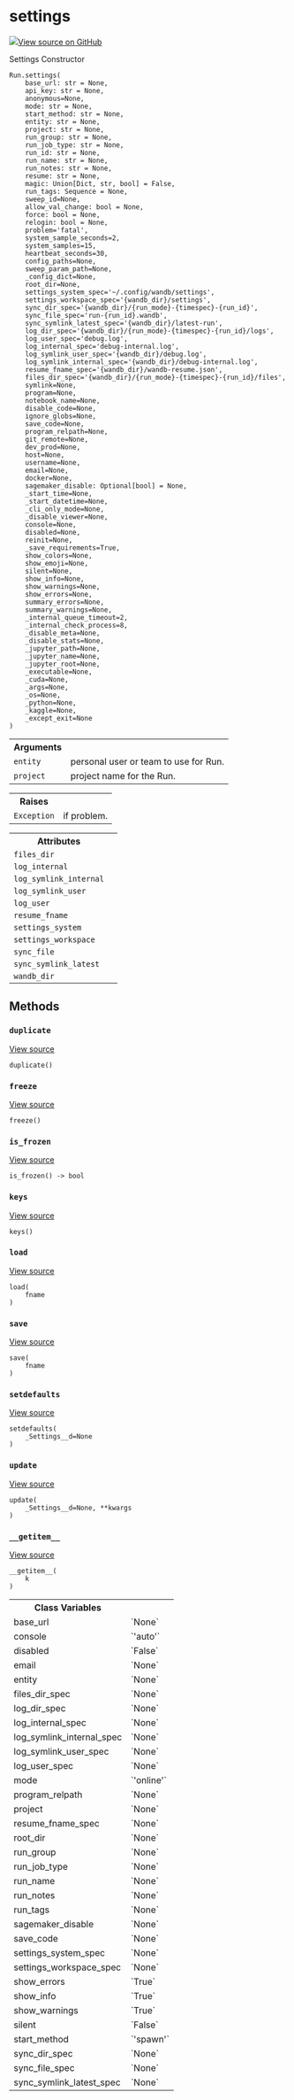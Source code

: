 # settings

<!-- Insert buttons and diff -->


[![](https://www.tensorflow.org/images/GitHub-Mark-32px.png)View source on GitHub](https://www.github.com/wandb/client/tree/master/wandb/sdk/wandb_settings.py#L193-L996)




Settings Constructor

<pre><code>Run.settings(
    base_url: str = None,
    api_key: str = None,
    anonymous=None,
    mode: str = None,
    start_method: str = None,
    entity: str = None,
    project: str = None,
    run_group: str = None,
    run_job_type: str = None,
    run_id: str = None,
    run_name: str = None,
    run_notes: str = None,
    resume: str = None,
    magic: Union[Dict, str, bool] = False,
    run_tags: Sequence = None,
    sweep_id=None,
    allow_val_change: bool = None,
    force: bool = None,
    relogin: bool = None,
    problem=&#x27;fatal&#x27;,
    system_sample_seconds=2,
    system_samples=15,
    heartbeat_seconds=30,
    config_paths=None,
    sweep_param_path=None,
    _config_dict=None,
    root_dir=None,
    settings_system_spec=&#x27;~/.config/wandb/settings&#x27;,
    settings_workspace_spec=&#x27;{wandb_dir}/settings&#x27;,
    sync_dir_spec=&#x27;{wandb_dir}/{run_mode}-{timespec}-{run_id}&#x27;,
    sync_file_spec=&#x27;run-{run_id}.wandb&#x27;,
    sync_symlink_latest_spec=&#x27;{wandb_dir}/latest-run&#x27;,
    log_dir_spec=&#x27;{wandb_dir}/{run_mode}-{timespec}-{run_id}/logs&#x27;,
    log_user_spec=&#x27;debug.log&#x27;,
    log_internal_spec=&#x27;debug-internal.log&#x27;,
    log_symlink_user_spec=&#x27;{wandb_dir}/debug.log&#x27;,
    log_symlink_internal_spec=&#x27;{wandb_dir}/debug-internal.log&#x27;,
    resume_fname_spec=&#x27;{wandb_dir}/wandb-resume.json&#x27;,
    files_dir_spec=&#x27;{wandb_dir}/{run_mode}-{timespec}-{run_id}/files&#x27;,
    symlink=None,
    program=None,
    notebook_name=None,
    disable_code=None,
    ignore_globs=None,
    save_code=None,
    program_relpath=None,
    git_remote=None,
    dev_prod=None,
    host=None,
    username=None,
    email=None,
    docker=None,
    sagemaker_disable: Optional[bool] = None,
    _start_time=None,
    _start_datetime=None,
    _cli_only_mode=None,
    _disable_viewer=None,
    console=None,
    disabled=None,
    reinit=None,
    _save_requirements=True,
    show_colors=None,
    show_emoji=None,
    silent=None,
    show_info=None,
    show_warnings=None,
    show_errors=None,
    summary_errors=None,
    summary_warnings=None,
    _internal_queue_timeout=2,
    _internal_check_process=8,
    _disable_meta=None,
    _disable_stats=None,
    _jupyter_path=None,
    _jupyter_name=None,
    _jupyter_root=None,
    _executable=None,
    _cuda=None,
    _args=None,
    _os=None,
    _python=None,
    _kaggle=None,
    _except_exit=None
)</code></pre>



<!-- Placeholder for "Used in" -->


<!-- Tabular view -->
<table>
<tr><th>Arguments</th></tr>

<tr>
<td>
<code>entity</code>
</td>
<td>
personal user or team to use for Run.
</td>
</tr><tr>
<td>
<code>project</code>
</td>
<td>
project name for the Run.
</td>
</tr>
</table>



<!-- Tabular view -->
<table>
<tr><th>Raises</th></tr>

<tr>
<td>
<code>Exception</code>
</td>
<td>
if problem.
</td>
</tr>
</table>





<!-- Tabular view -->
<table>
<tr><th>Attributes</th></tr>

<tr>
<td>
<code>files_dir</code>
</td>
<td>

</td>
</tr><tr>
<td>
<code>log_internal</code>
</td>
<td>

</td>
</tr><tr>
<td>
<code>log_symlink_internal</code>
</td>
<td>

</td>
</tr><tr>
<td>
<code>log_symlink_user</code>
</td>
<td>

</td>
</tr><tr>
<td>
<code>log_user</code>
</td>
<td>

</td>
</tr><tr>
<td>
<code>resume_fname</code>
</td>
<td>

</td>
</tr><tr>
<td>
<code>settings_system</code>
</td>
<td>

</td>
</tr><tr>
<td>
<code>settings_workspace</code>
</td>
<td>

</td>
</tr><tr>
<td>
<code>sync_file</code>
</td>
<td>

</td>
</tr><tr>
<td>
<code>sync_symlink_latest</code>
</td>
<td>

</td>
</tr><tr>
<td>
<code>wandb_dir</code>
</td>
<td>

</td>
</tr>
</table>



## Methods

<h3 id="duplicate"><code>duplicate</code></h3>

<a target="_blank" href="https://www.github.com/wandb/client/tree/master/wandb/sdk/wandb_settings.py#L697-L698">View source</a>

<pre><code>duplicate()</code></pre>




<h3 id="freeze"><code>freeze</code></h3>

<a target="_blank" href="https://www.github.com/wandb/client/tree/master/wandb/sdk/wandb_settings.py#L890-L892">View source</a>

<pre><code>freeze()</code></pre>




<h3 id="is_frozen"><code>is_frozen</code></h3>

<a target="_blank" href="https://www.github.com/wandb/client/tree/master/wandb/sdk/wandb_settings.py#L894-L895">View source</a>

<pre><code>is_frozen() -> bool</code></pre>




<h3 id="keys"><code>keys</code></h3>

<a target="_blank" href="https://www.github.com/wandb/client/tree/master/wandb/sdk/wandb_settings.py#L881-L882">View source</a>

<pre><code>keys()</code></pre>




<h3 id="load"><code>load</code></h3>

<a target="_blank" href="https://www.github.com/wandb/client/tree/master/wandb/sdk/wandb_settings.py#L847-L848">View source</a>

<pre><code>load(
    fname
)</code></pre>




<h3 id="save"><code>save</code></h3>

<a target="_blank" href="https://www.github.com/wandb/client/tree/master/wandb/sdk/wandb_settings.py#L844-L845">View source</a>

<pre><code>save(
    fname
)</code></pre>




<h3 id="setdefaults"><code>setdefaults</code></h3>

<a target="_blank" href="https://www.github.com/wandb/client/tree/master/wandb/sdk/wandb_settings.py#L836-L842">View source</a>

<pre><code>setdefaults(
    _Settings__d=None
)</code></pre>




<h3 id="update"><code>update</code></h3>

<a target="_blank" href="https://www.github.com/wandb/client/tree/master/wandb/sdk/wandb_settings.py#L744-L745">View source</a>

<pre><code>update(
    _Settings__d=None, **kwargs
)</code></pre>




<h3 id="__getitem__"><code>__getitem__</code></h3>

<a target="_blank" href="https://www.github.com/wandb/client/tree/master/wandb/sdk/wandb_settings.py#L884-L888">View source</a>

<pre><code>__getitem__(
    k
)</code></pre>








<!-- Tabular view -->
<table>
<tr><th>Class Variables</th></tr>

<tr>
<td>
base_url<a id="base_url"></a>
</td>
<td>
`None`
</td>
</tr><tr>
<td>
console<a id="console"></a>
</td>
<td>
`'auto'`
</td>
</tr><tr>
<td>
disabled<a id="disabled"></a>
</td>
<td>
`False`
</td>
</tr><tr>
<td>
email<a id="email"></a>
</td>
<td>
`None`
</td>
</tr><tr>
<td>
entity<a id="entity"></a>
</td>
<td>
`None`
</td>
</tr><tr>
<td>
files_dir_spec<a id="files_dir_spec"></a>
</td>
<td>
`None`
</td>
</tr><tr>
<td>
log_dir_spec<a id="log_dir_spec"></a>
</td>
<td>
`None`
</td>
</tr><tr>
<td>
log_internal_spec<a id="log_internal_spec"></a>
</td>
<td>
`None`
</td>
</tr><tr>
<td>
log_symlink_internal_spec<a id="log_symlink_internal_spec"></a>
</td>
<td>
`None`
</td>
</tr><tr>
<td>
log_symlink_user_spec<a id="log_symlink_user_spec"></a>
</td>
<td>
`None`
</td>
</tr><tr>
<td>
log_user_spec<a id="log_user_spec"></a>
</td>
<td>
`None`
</td>
</tr><tr>
<td>
mode<a id="mode"></a>
</td>
<td>
`'online'`
</td>
</tr><tr>
<td>
program_relpath<a id="program_relpath"></a>
</td>
<td>
`None`
</td>
</tr><tr>
<td>
project<a id="project"></a>
</td>
<td>
`None`
</td>
</tr><tr>
<td>
resume_fname_spec<a id="resume_fname_spec"></a>
</td>
<td>
`None`
</td>
</tr><tr>
<td>
root_dir<a id="root_dir"></a>
</td>
<td>
`None`
</td>
</tr><tr>
<td>
run_group<a id="run_group"></a>
</td>
<td>
`None`
</td>
</tr><tr>
<td>
run_job_type<a id="run_job_type"></a>
</td>
<td>
`None`
</td>
</tr><tr>
<td>
run_name<a id="run_name"></a>
</td>
<td>
`None`
</td>
</tr><tr>
<td>
run_notes<a id="run_notes"></a>
</td>
<td>
`None`
</td>
</tr><tr>
<td>
run_tags<a id="run_tags"></a>
</td>
<td>
`None`
</td>
</tr><tr>
<td>
sagemaker_disable<a id="sagemaker_disable"></a>
</td>
<td>
`None`
</td>
</tr><tr>
<td>
save_code<a id="save_code"></a>
</td>
<td>
`None`
</td>
</tr><tr>
<td>
settings_system_spec<a id="settings_system_spec"></a>
</td>
<td>
`None`
</td>
</tr><tr>
<td>
settings_workspace_spec<a id="settings_workspace_spec"></a>
</td>
<td>
`None`
</td>
</tr><tr>
<td>
show_errors<a id="show_errors"></a>
</td>
<td>
`True`
</td>
</tr><tr>
<td>
show_info<a id="show_info"></a>
</td>
<td>
`True`
</td>
</tr><tr>
<td>
show_warnings<a id="show_warnings"></a>
</td>
<td>
`True`
</td>
</tr><tr>
<td>
silent<a id="silent"></a>
</td>
<td>
`False`
</td>
</tr><tr>
<td>
start_method<a id="start_method"></a>
</td>
<td>
`'spawn'`
</td>
</tr><tr>
<td>
sync_dir_spec<a id="sync_dir_spec"></a>
</td>
<td>
`None`
</td>
</tr><tr>
<td>
sync_file_spec<a id="sync_file_spec"></a>
</td>
<td>
`None`
</td>
</tr><tr>
<td>
sync_symlink_latest_spec<a id="sync_symlink_latest_spec"></a>
</td>
<td>
`None`
</td>
</tr>
</table>

